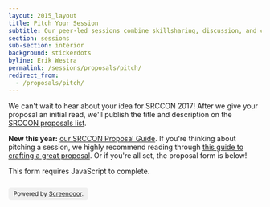 ```yaml
---
layout: 2015_layout
title: Pitch Your Session
subtitle: Our peer-led sessions combine skillsharing, discussion, and collaboration.
section: sessions
sub-section: interior
background: stickerdots
byline: Erik Westra
permalink: /sessions/proposals/pitch/
redirect_from:
  - /proposals/pitch/
---
```


We can't wait to hear about your idea for SRCCON 2017! After we give your proposal an initial read, we'll publish the title and description on the [SRCCON proposals list](/sessions/proposals).

**New this year:** [our SRCCON Proposal Guide](/sessions/proposals/guide). If you're thinking about pitching a session, we highly recommend reading through [this guide to crafting a great proposal](/sessions/proposals/guide). Or if you're all set, the proposal form is below!

<script>window.jQuery || document.write('<script src="//code.jquery.com/jquery-2.2.3.min.js"><\/script>')</script>
<link href="//d3q1ytufopwvkq.cloudfront.net/1/formrenderer.css" rel="stylesheet" />
<script src="//d3q1ytufopwvkq.cloudfront.net/1/formrenderer.js"></script>

<form data-formrenderer>This form requires JavaScript to complete.</form>
<p style='font-size: 12px;display:inline-block;margin-top:10px;background:rgba(0,0,0,0.05);padding:5px 10px;border-radius:5px;'>Powered by <a href='https://www.dobt.co/screendoor/'>Screendoor</a>.</p>

<script>
  // Uncomment this line and set it to the CSS class that your website uses for buttons:
  // FormRenderer.BUTTON_CLASS = '';

  new FormRenderer({"project_id":"oFHHaY75VD5E87aD", "afterSubmit": "/sessions/proposals/thanks"});
</script>
